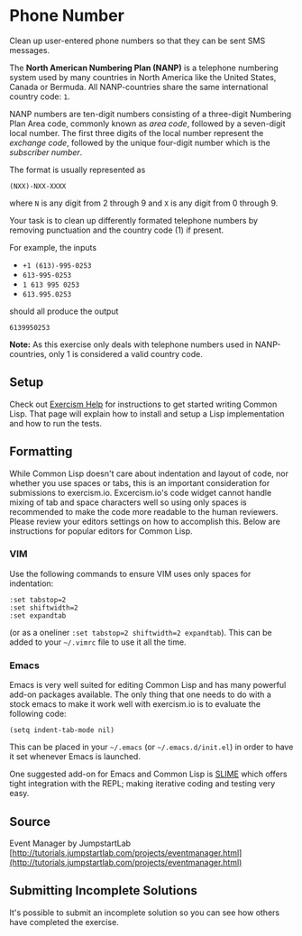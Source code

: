 # Phone Number

Clean up user-entered phone numbers so that they can be sent SMS messages.

The **North American Numbering Plan (NANP)** is a telephone numbering system used by many countries in North America like the United States, Canada or Bermuda. All NANP-countries share the same international country code: `1`.

NANP numbers are ten-digit numbers consisting of a three-digit Numbering Plan Area code, commonly known as *area code*, followed by a seven-digit local number. The first three digits of the local number represent the *exchange code*, followed by the unique four-digit number which is the *subscriber number*.

The format is usually represented as

```text
(NXX)-NXX-XXXX
```

where `N` is any digit from 2 through 9 and `X` is any digit from 0 through 9.

Your task is to clean up differently formated telephone numbers by removing punctuation and the country code (1) if present.

For example, the inputs
- `+1 (613)-995-0253`
- `613-995-0253`
- `1 613 995 0253`
- `613.995.0253`

should all produce the output

`6139950253`

**Note:** As this exercise only deals with telephone numbers used in NANP-countries, only 1 is considered a valid country code.

## Setup

Check out [Exercism Help](http://exercism.io/languages/lisp) for instructions to
get started writing Common Lisp. That page will explain how to install and setup
a Lisp implementation and how to run the tests.

## Formatting

While Common Lisp doesn't care about indentation and layout of code,
nor whether you use spaces or tabs, this is an important consideration
for submissions to exercism.io. Excercism.io's code widget cannot
handle mixing of tab and space characters well so using only spaces is recommended to make
the code more readable to the human reviewers. Please review your
editors settings on how to accomplish this. Below are instructions for
popular editors for Common Lisp.

### VIM

Use the following commands to ensure VIM uses only spaces for
indentation:

```vimscript
:set tabstop=2
:set shiftwidth=2
:set expandtab
```

(or as a oneliner `:set tabstop=2 shiftwidth=2 expandtab`). This can
be added to your `~/.vimrc` file to use it all the time.

### Emacs

Emacs is very well suited for editing Common Lisp and has many
powerful add-on packages available. The only thing that one needs to
do with a stock emacs to make it work well with exercism.io is to
evaluate the following code:

`(setq indent-tab-mode nil)`

This can be placed in your `~/.emacs` (or `~/.emacs.d/init.el`) in
order to have it set whenever Emacs is launched.

One suggested add-on for Emacs and Common Lisp is
[SLIME](https://github.com/slime/slime) which offers tight integration
with the REPL; making iterative coding and testing very easy.

## Source

Event Manager by JumpstartLab [http://tutorials.jumpstartlab.com/projects/eventmanager.html](http://tutorials.jumpstartlab.com/projects/eventmanager.html)

## Submitting Incomplete Solutions
It's possible to submit an incomplete solution so you can see how others have completed the exercise.
